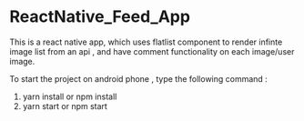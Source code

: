 # ReactNative_Feed_App
This is a react native app, which uses flatlist component to render infinte image list from an api , and have comment functionality on each image/user image.

To start the project on android phone , type the following command :

1.   yarn install or npm install
2.   yarn start or npm start
